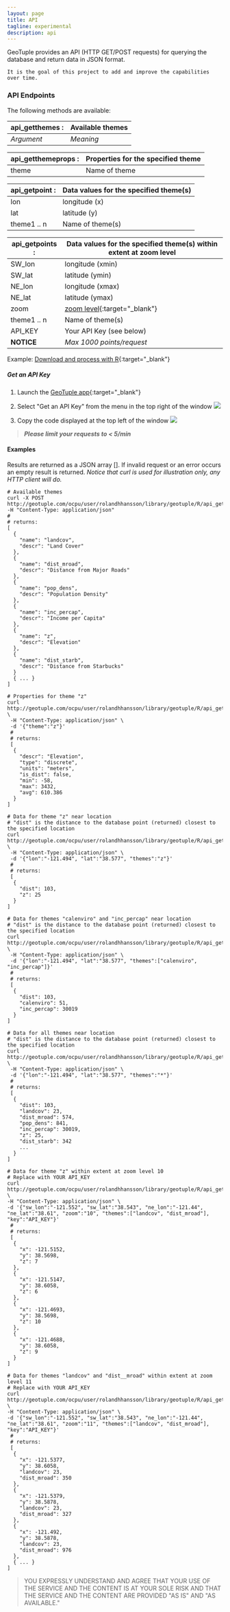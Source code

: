 ```yaml
---
layout: page
title: API
tagline: experimental
description: api
---
```


GeoTuple provides an API (HTTP GET/POST requests) for querying the database and return data in JSON format.

```
It is the goal of this project to add and improve the capabilities over time.
```

### API Endpoints
The following methods are available:

api_getthemes :   | Available themes 
----------------- | -------
_Argument_        | _Meaning_

api_getthemeprops : | Properties for the specified theme 
----------------- | -------
theme             | Name of theme

api_getpoint :    | Data values for the specified theme(s) 
----------------- | -------
lon               | longitude (x)
lat               | latitude (y)
theme1 .. n       | Name of theme(s) 

api_getpoints :   | Data values for the specified theme(s) within extent at zoom level 
----------------- | -------
SW_lon            | longitude (xmin)
SW_lat            | latitude (ymin)
NE_lon            | longitude (xmax)
NE_lat            | latitude (ymax)
zoom              | [zoom level](http://wiki.openstreetmap.org/wiki/Zoom_levels){:target="_blank"}
theme1 .. n       | Name of theme(s)
API_KEY           | Your API Key (see below)
**NOTICE**       | _Max 1000 points/request_

Example: [Download and process with R](https://gist.github.com/rhansson/1efb9a1b9bec053aa19d71c67f0e27a3){:target="_blank"}


##### _**Get an API Key**_

1. Launch the [GeoTuple app](http://geotuple.com){:target="_blank"}
2. Select "Get an API Key" from the menu in the top right of the window
  ![](get_api_key.png)

3. Copy the code displayed at the top left of the window
  ![](copy_api_key.png)

> _**Please limit your requests to < 5/min**_

#### Examples
Results are returned as a JSON array []. If invalid request or an error occurs an empty result is returned.
_Notice that curl is used for illustration only, any HTTP client will do._


```
# Available themes
curl -X POST http://geotuple.com/ocpu/user/rolandhhansson/library/geotuple/R/api_getthemes/json -H "Content-Type: application/json"
#
# returns:
[
  {
    "name": "landcov",
    "descr": "Land Cover"
  },
  {
    "name": "dist_mroad",
    "descr": "Distance from Major Roads"
  },
  {
    "name": "pop_dens",
    "descr": "Population Density"
  },
  {
    "name": "inc_percap",
    "descr": "Income per Capita"
  },
  {
    "name": "z",
    "descr": "Elevation"
  },
  {
    "name": "dist_starb",
    "descr": "Distance from Starbucks"
  }
  { ... }
]
```

```
# Properties for theme "z"
curl http://geotuple.com/ocpu/user/rolandhhansson/library/geotuple/R/api_getthemeprops/json \
 -H "Content-Type: application/json" \
 -d '{"theme":"z"}'
 #
 # returns:
 [
  {
    "descr": "Elevation",
    "type": "discrete",
    "units": "meters",
    "is_dist": false,
    "min": -58,
    "max": 3432,
    "avg": 610.386
  }
]
```

```
# Data for theme "z" near location
# "dist" is the distance to the database point (returned) closest to the specified location
curl http://geotuple.com/ocpu/user/rolandhhansson/library/geotuple/R/api_getpoint/json \
 -H "Content-Type: application/json" \
 -d '{"lon":"-121.494", "lat":"38.577", "themes":"z"}'
 #
 # returns:
 [
  {
    "dist": 103,
    "z": 25
  }
]
```

```
# Data for themes "calenviro" and "inc_percap" near location
# "dist" is the distance to the database point (returned) closest to the specified location
curl http://geotuple.com/ocpu/user/rolandhhansson/library/geotuple/R/api_getpoint/json \
 -H "Content-Type: application/json" \
 -d '{"lon":"-121.494", "lat":"38.577", "themes":["calenviro", "inc_percap"]}'
 #
 # returns:
 [
  {
    "dist": 103,
    "calenviro": 51,
    "inc_percap": 30019
  }
]

```

```
# Data for all themes near location
# "dist" is the distance to the database point (returned) closest to the specified location
curl http://geotuple.com/ocpu/user/rolandhhansson/library/geotuple/R/api_getpoint/json \
 -H "Content-Type: application/json" \
 -d '{"lon":"-121.494", "lat":"38.577", "themes":"*"}'
 #
 # returns:
 [
  {
    "dist": 103,
    "landcov": 23,
    "dist_mroad": 574,
    "pop_dens": 841,
    "inc_percap": 30019,
    "z": 25,
    "dist_starb": 342
    ...
  }
]
```

```
# Data for theme "z" within extent at zoom level 10
# Replace with YOUR API_KEY 
curl http://geotuple.com/ocpu/user/rolandhhansson/library/geotuple/R/api_getpoints/json \
-H "Content-Type: application/json" \
-d '{"sw_lon":"-121.552", "sw_lat":"38.543", "ne_lon":"-121.44", "ne_lat":"38.61", "zoom":"10", "themes":["landcov", "dist_mroad"], "key":"API_KEY"}'
 #
 # returns:
 [
  {
    "x": -121.5152,
    "y": 38.5698,
    "z": 7
  },
  {
    "x": -121.5147,
    "y": 38.6058,
    "z": 6
  },
  {
    "x": -121.4693,
    "y": 38.5698,
    "z": 10
  },
  {
    "x": -121.4688,
    "y": 38.6058,
    "z": 9
  }
]
```

```
# Data for themes "landcov" and "dist__mroad" within extent at zoom level 11
# Replace with YOUR API_KEY 
curl http://geotuple.com/ocpu/user/rolandhhansson/library/geotuple/R/api_getpoints/json \
-H "Content-Type: application/json" \
-d '{"sw_lon":"-121.552", "sw_lat":"38.543", "ne_lon":"-121.44", "ne_lat":"38.61", "zoom":"11", "themes":["landcov", "dist_mroad"], "key":"API_KEY"}'
 #
 # returns:
 [
  {
    "x": -121.5377,
    "y": 38.6058,
    "landcov": 23,
    "dist_mroad": 350
  },
  {
    "x": -121.5379,
    "y": 38.5878,
    "landcov": 23,
    "dist_mroad": 327
  },
  {
    "x": -121.492,
    "y": 38.5878,
    "landcov": 23,
    "dist_mroad": 976
  },
  { ... }
]
```

> YOU EXPRESSLY UNDERSTAND AND AGREE THAT YOUR USE OF THE SERVICE AND THE CONTENT IS AT YOUR SOLE RISK AND THAT THE SERVICE AND THE CONTENT ARE PROVIDED "AS IS" AND "AS AVAILABLE."

